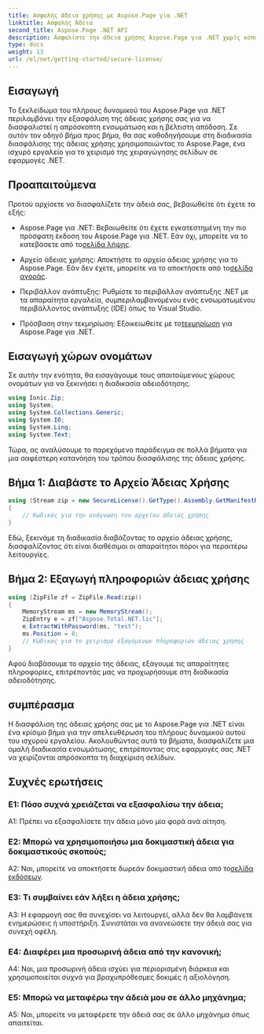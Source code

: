 ```yaml
---
title: Ασφαλής άδεια χρήσης με Aspose.Page για .NET
linktitle: Ασφαλής Άδεια
second_title: Aspose.Page .NET API
description: Ασφαλίστε την άδεια χρήσης Aspose.Page για .NET χωρίς κόπο με τον αναλυτικό οδηγό μας. Ξεκλειδώστε πλήρως τις δυνατότητες για απρόσκοπτη διαχείριση σελίδων στις εφαρμογές σας .NET.
type: docs
weight: 13
url: /el/net/getting-started/secure-license/
---
```

## Εισαγωγή

Το ξεκλείδωμα του πλήρους δυναμικού του Aspose.Page για .NET περιλαμβάνει την εξασφάλιση της άδειας χρήσης σας για να διασφαλιστεί η απρόσκοπτη ενσωμάτωση και η βέλτιστη απόδοση. Σε αυτόν τον οδηγό βήμα προς βήμα, θα σας καθοδηγήσουμε στη διαδικασία διασφάλισης της άδειας χρήσης χρησιμοποιώντας το Aspose.Page, ένα ισχυρό εργαλείο για το χειρισμό της χειραγώγησης σελίδων σε εφαρμογές .NET.

## Προαπαιτούμενα

Προτού αρχίσετε να διασφαλίζετε την άδειά σας, βεβαιωθείτε ότι έχετε τα εξής:

-  Aspose.Page για .NET: Βεβαιωθείτε ότι έχετε εγκατεστημένη την πιο πρόσφατη έκδοση του Aspose.Page για .NET. Εάν όχι, μπορείτε να το κατεβάσετε από το[σελίδα λήψης](https://releases.aspose.com/page/net/).

-  Αρχείο άδειας χρήσης: Αποκτήστε το αρχείο άδειας χρήσης για το Aspose.Page. Εάν δεν έχετε, μπορείτε να το αποκτήσετε από το[σελίδα αγοράς](https://purchase.aspose.com/buy).

- Περιβάλλον ανάπτυξης: Ρυθμίστε το περιβάλλον ανάπτυξης .NET με τα απαραίτητα εργαλεία, συμπεριλαμβανομένου ενός ενσωματωμένου περιβάλλοντος ανάπτυξης (IDE) όπως το Visual Studio.

-  Πρόσβαση στην τεκμηρίωση: Εξοικειωθείτε με το[τεκμηρίωση](https://reference.aspose.com/page/net/) για Aspose.Page για .NET.

## Εισαγωγή χώρων ονομάτων

Σε αυτήν την ενότητα, θα εισαγάγουμε τους απαιτούμενους χώρους ονομάτων για να ξεκινήσει η διαδικασία αδειοδότησης.


```csharp
using Ionic.Zip;
using System;
using System.Collections.Generic;
using System.IO;
using System.Linq;
using System.Text;
```

Τώρα, ας αναλύσουμε το παρεχόμενο παράδειγμα σε πολλά βήματα για μια σαφέστερη κατανόηση του τρόπου διασφάλισης της άδειας χρήσης.

## Βήμα 1: Διαβάστε το Αρχείο Άδειας Χρήσης

```csharp
using (Stream zip = new SecureLicense().GetType().Assembly.GetManifestResourceStream("Aspose.Total.NET.lic.zip"))
{
    // Κωδικός για την ανάγνωση του αρχείου άδειας χρήσης
}
```

Εδώ, ξεκινάμε τη διαδικασία διαβάζοντας το αρχείο άδειας χρήσης, διασφαλίζοντας ότι είναι διαθέσιμοι οι απαραίτητοι πόροι για περαιτέρω λειτουργίες.

## Βήμα 2: Εξαγωγή πληροφοριών άδειας χρήσης

```csharp
using (ZipFile zf = ZipFile.Read(zip))
{
    MemoryStream ms = new MemoryStream();
    ZipEntry e = zf["Aspose.Total.NET.lic"];
    e.ExtractWithPassword(ms, "test");
    ms.Position = 0;
    // Κώδικας για το χειρισμό εξαγόμενων πληροφοριών άδειας χρήσης
}
```

Αφού διαβάσουμε το αρχείο της άδειας, εξάγουμε τις απαραίτητες πληροφορίες, επιτρέποντάς μας να προχωρήσουμε στη διαδικασία αδειοδότησης.

## συμπέρασμα

Η διασφάλιση της άδειας χρήσης σας με το Aspose.Page για .NET είναι ένα κρίσιμο βήμα για την απελευθέρωση του πλήρους δυναμικού αυτού του ισχυρού εργαλείου. Ακολουθώντας αυτά τα βήματα, διασφαλίζετε μια ομαλή διαδικασία ενσωμάτωσης, επιτρέποντας στις εφαρμογές σας .NET να χειρίζονται απρόσκοπτα τη διαχείριση σελίδων.

## Συχνές ερωτήσεις

### Ε1: Πόσο συχνά χρειάζεται να εξασφαλίσω την άδεια;

A1: Πρέπει να εξασφαλίσετε την άδεια μόνο μία φορά ανά αίτηση.

### Ε2: Μπορώ να χρησιμοποιήσω μια δοκιμαστική άδεια για δοκιμαστικούς σκοπούς;

 A2: Ναι, μπορείτε να αποκτήσετε δωρεάν δοκιμαστική άδεια από το[σελίδα εκδόσεων](https://releases.aspose.com/).

### Ε3: Τι συμβαίνει εάν λήξει η άδεια χρήσης;

A3: Η εφαρμογή σας θα συνεχίσει να λειτουργεί, αλλά δεν θα λαμβάνετε ενημερώσεις ή υποστήριξη. Συνιστάται να ανανεώσετε την άδειά σας για συνεχή οφέλη.

### Ε4: Διαφέρει μια προσωρινή άδεια από την κανονική;

A4: Ναι, μια προσωρινή άδεια ισχύει για περιορισμένη διάρκεια και χρησιμοποιείται συχνά για βραχυπρόθεσμες δοκιμές ή αξιολόγηση.

### Ε5: Μπορώ να μεταφέρω την άδειά μου σε άλλο μηχάνημα;

A5: Ναι, μπορείτε να μεταφέρετε την άδειά σας σε άλλο μηχάνημα όπως απαιτείται.